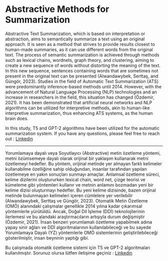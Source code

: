 # Abstractive Methods for Summarization
Abstractive Text Summarization, which is based on interpretation or abstraction, aims to semantically summarize a text using an original approach. It is seen as a method that strives to provide results closest to human-made summaries, as it can use different words from the original text. The process of semantic summarization is achieved through methods such as lexical chains, wordnets, graph theory, and clustering, aiming to create a new sequence of words without distorting the meaning of the text. In this new sequence, sentences containing words that are sometimes not present in the original text can be presented (Alwandawybek, Serttaş, and Güngör, 2023). Studies in the field of Automatic Text Summarization (ATS) were predominantly inference-based methods until 2014. However, with the advancement of Natural Language Processing (NLP) technologies and an increase in researchers in the field, this situation has changed (Özdemir, 2021). It has been demonstrated that artificial neural networks and NLP algorithms can be utilized for interpretive methods, akin to human-like interpretive summarization, thus enhancing ATS systems, as the human brain does.

In this study, T5 and GPT-2 algorithms have been utilized for the automatic summarization system. If you have any questions, please feel free to reach out : <a href="https://www.linkedin.com/in/anil-kus/" target="_blank">Linkedin</a>

--------------------------------------------------

Yorumlamaya dayalı veya Soyutlayıcı (Abstractive) metin özetleme yöntemi, metni özümsemeye dayalı olarak orijinal bir yaklaşım kullanarak metni özetlemeyi hedefler. Bu yöntem, orijinal metinde yer almayan farklı kelimeler kullanabilme özelliğine sahip olduğundan, insanlar tarafından yapılan özetlemeye en yakın sonuçları sunmayı amaçlar. Anlamsal özetleme süreci, kelime dizilerini oluştururken lexical chain, word net, çizge teorisi ve kümeleme gibi yöntemleri kullanır ve metnin anlamını bozmadan yeni bir kelime dizisi oluşturmayı hedefler. Bu yeni kelime dizisinde, bazen orijinal metinde bulunmayan kelimeleri içeren cümlelere yer verilebilir (Alwandawybek, Serttaş ve Güngör, 2023). Otomatik Metin Özetleme (OMÖ) alanındaki çalışmalar genellikle 2014 yılına kadar çıkarımsal yöntemlerle yürütüldü. Ancak, Doğal Dil İşleme (DDİ) teknolojilerinin ilerlemesi ve bu alandaki araştırmacıların artışıyla durum değişmiştir (Özdemir, 2021). İnsan benzeri yorumlamalı özetleme yapabilmek adına yapay sinir ağları ve DDİ algoritmalarının kullanılabileceği ve bu sayede Yorumlamaya Dayalı (YZ) yöntemlerle OMÖ sistemlerinin geliştirilebileceği gösterilmiştir, insan beyninin yaptığı gibi.

Bu çalışmada otomatik özetleme sistemi için T5 ve GPT-2 algoritmaları kullanılmıştır. Sorunuz olursa lütfen iletişime geçiniz : <a href="https://www.linkedin.com/in/anil-kus/" target="_blank">Linkedin</a>

